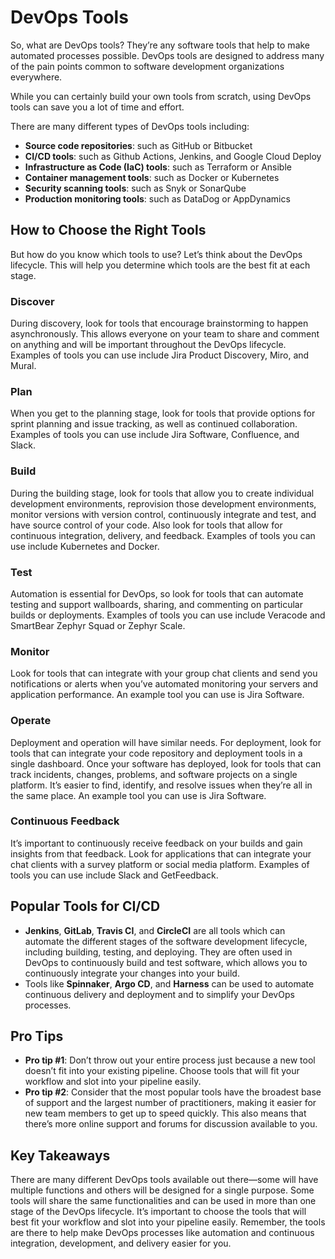 # DevOps Tools

So, what are DevOps tools? They’re any software tools that help to make automated processes possible. DevOps tools are designed to address many of the pain points common to software development organizations everywhere.

While you can certainly build your own tools from scratch, using DevOps tools can save you a lot of time and effort.

There are many different types of DevOps tools including:

- **Source code repositories**: such as GitHub or Bitbucket
- **CI/CD tools**: such as Github Actions, Jenkins, and Google Cloud Deploy
- **Infrastructure as Code (IaC) tools**: such as Terraform or Ansible
- **Container management tools**: such as Docker or Kubernetes
- **Security scanning tools**: such as Snyk or SonarQube
- **Production monitoring tools**: such as DataDog or AppDynamics

## How to Choose the Right Tools

But how do you know which tools to use? Let’s think about the DevOps lifecycle. This will help you determine which tools are the best fit at each stage.

### Discover

During discovery, look for tools that encourage brainstorming to happen asynchronously. This allows everyone on your team to share and comment on anything and will be important throughout the DevOps lifecycle. Examples of tools you can use include Jira Product Discovery, Miro, and Mural.

### Plan

When you get to the planning stage, look for tools that provide options for sprint planning and issue tracking, as well as continued collaboration. Examples of tools you can use include Jira Software, Confluence, and Slack.

### Build

During the building stage, look for tools that allow you to create individual development environments, reprovision those development environments, monitor versions with version control, continuously integrate and test, and have source control of your code. Also look for tools that allow for continuous integration, delivery, and feedback. Examples of tools you can use include Kubernetes and Docker.

### Test

Automation is essential for DevOps, so look for tools that can automate testing and support wallboards, sharing, and commenting on particular builds or deployments. Examples of tools you can use include Veracode and SmartBear Zephyr Squad or Zephyr Scale.

### Monitor

Look for tools that can integrate with your group chat clients and send you notifications or alerts when you’ve automated monitoring your servers and application performance. An example tool you can use is Jira Software.

### Operate

Deployment and operation will have similar needs. For deployment, look for tools that can integrate your code repository and deployment tools in a single dashboard. Once your software has deployed, look for tools that can track incidents, changes, problems, and software projects on a single platform. It’s easier to find, identify, and resolve issues when they’re all in the same place. An example tool you can use is Jira Software.

### Continuous Feedback

It’s important to continuously receive feedback on your builds and gain insights from that feedback. Look for applications that can integrate your chat clients with a survey platform or social media platform. Examples of tools you can use include Slack and GetFeedback.

## Popular Tools for CI/CD

- **Jenkins**, **GitLab**, **Travis CI**, and **CircleCI** are all tools which can automate the different stages of the software development lifecycle, including building, testing, and deploying. They are often used in DevOps to continuously build and test software, which allows you to continuously integrate your changes into your build.
- Tools like **Spinnaker**, **Argo CD**, and **Harness** can be used to automate continuous delivery and deployment and to simplify your DevOps processes.

## Pro Tips

- **Pro tip #1**: Don’t throw out your entire process just because a new tool doesn’t fit into your existing pipeline. Choose tools that will fit your workflow and slot into your pipeline easily.
- **Pro tip #2**: Consider that the most popular tools have the broadest base of support and the largest number of practitioners, making it easier for new team members to get up to speed quickly. This also means that there’s more online support and forums for discussion available to you.

## Key Takeaways

There are many different DevOps tools available out there—some will have multiple functions and others will be designed for a single purpose. Some tools will share the same functionalities and can be used in more than one stage of the DevOps lifecycle. It’s important to choose the tools that will best fit your workflow and slot into your pipeline easily. Remember, the tools are there to help make DevOps processes like automation and continuous integration, development, and delivery easier for you.
